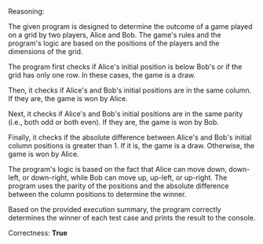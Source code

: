 Reasoning:

The given program is designed to determine the outcome of a game played on a grid by two players, Alice and Bob. The game's rules and the program's logic are based on the positions of the players and the dimensions of the grid.

The program first checks if Alice's initial position is below Bob's or if the grid has only one row. In these cases, the game is a draw.

Then, it checks if Alice's and Bob's initial positions are in the same column. If they are, the game is won by Alice.

Next, it checks if Alice's and Bob's initial positions are in the same parity (i.e., both odd or both even). If they are, the game is won by Bob.

Finally, it checks if the absolute difference between Alice's and Bob's initial column positions is greater than 1. If it is, the game is a draw. Otherwise, the game is won by Alice.

The program's logic is based on the fact that Alice can move down, down-left, or down-right, while Bob can move up, up-left, or up-right. The program uses the parity of the positions and the absolute difference between the column positions to determine the winner.

Based on the provided execution summary, the program correctly determines the winner of each test case and prints the result to the console.

Correctness: **True**